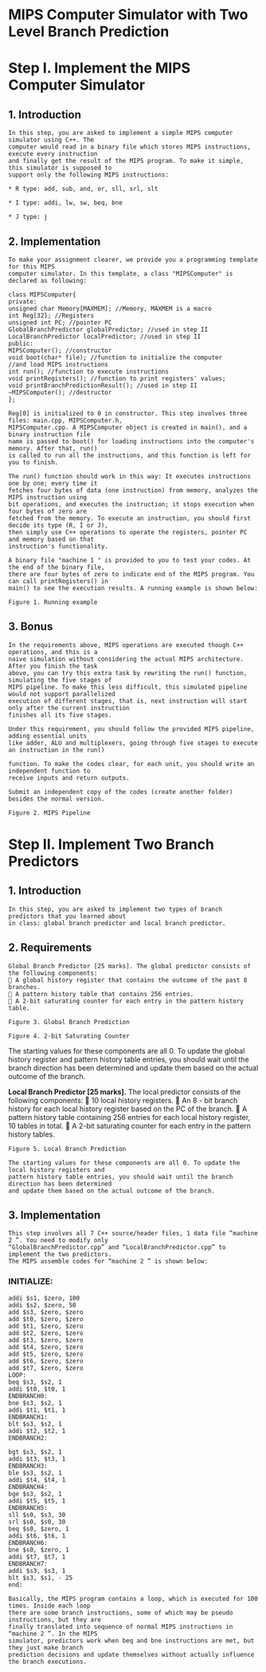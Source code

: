 # MIPS Computer Simulator with Two Level Branch Prediction

# Step I. Implement the MIPS Computer Simulator 

## 1. Introduction

```
In this step, you are asked to implement a simple MIPS computer simulator using C++. The
computer would read in a binary file which stores MIPS instructions, execute every instruction
and finally get the result of the MIPS program. To make it simple, this simulator is supposed to
support only the following MIPS instructions:
```
```
* R type: add, sub, and, or, sll, srl, slt
```
```
* I type: addi, lw, sw, beq, bne
```
```
* J type: j
```
## 2. Implementation

```
To make your assignment clearer, we provide you a programming template for this MIPS
computer simulator. In this template, a class "MIPSComputer" is declared as following:
```
```
class MIPSComputer{
private:
unsigned char Memory[MAXMEM]; //Memory, MAXMEM is a macro
int Reg[32]; //Registers
unsigned int PC; //pointer PC
GlobalBranchPredictor globalPredictor; //used in step II
LocalBranchPredictor localPredictor; //used in step II
public:
MIPSComputer(); //constructor
void boot(char* file); //function to initialize the computer
//and load MIPS instructions
int run(); //function to execute instructions
void printRegisters(); //function to print registers' values;
void printBranchPredictionResult(); //used in step II
~MIPSComputer(); //destructor
};
```
```
Reg[0] is initialized to 0 in constructor. This step involves three files: main.cpp, MIPSComputer.h,
MIPSComputer.cpp. A MIPSComputer object is created in main(), and a binary instruction file
name is passed to boot() for loading instructions into the computer's memory. After that, run()
is called to run all the instructions, and this function is left for you to finish.
```

```
The run() function should work in this way: It executes instructions one by one; every time it
fetches four bytes of data (one instruction) from memory, analyzes the MIPS instruction using
bit operations, and executes the instruction; it stops execution when four bytes of zero are
fetched from the memory. To execute an instruction, you should first decide its type (R, I or J),
then simply use C++ operations to operate the registers, pointer PC and memory based on that
instruction's functionality.
```
```
A binary file "machine 1 " is provided to you to test your codes. At the end of the binary file,
there are four bytes of zero to indicate end of the MIPS program. You can call printRegisters() in
main() to see the execution results. A running example is shown below:
```
```
Figure 1. Running example
```
## 3. Bonus 

```
In the requirements above, MIPS operations are executed though C++ operations, and this is a
naive simulation without considering the actual MIPS architecture. After you finish the task
above, you can try this extra task by rewriting the run() function, simulating the five stages of
MIPS pipeline. To make this less difficult, this simulated pipeline would not support parallelized
execution of different stages, that is, next instruction will start only after the current instruction
finishes all its five stages.
```
```
Under this requirement, you should follow the provided MIPS pipeline, adding essential units
like adder, ALU and multiplexers, going through five stages to execute an instruction in the run()
```

```
function. To make the codes clear, for each unit, you should write an independent function to
receive inputs and return outputs.
```
```
Submit an independent copy of the codes (create another folder) besides the normal version.
```
```
Figure 2. MIPS Pipeline
```
# Step II. Implement Two Branch Predictors 

## 1. Introduction

```
In this step, you are asked to implement two types of branch predictors that you learned about
in class: global branch predictor and local branch predictor.
```
## 2. Requirements

```
Global Branch Predictor [25 marks]. The global predictor consists of the following components:
 A global history register that contains the outcome of the past 8 branches.
 A pattern history table that contains 256 entries.
 A 2-bit saturating counter for each entry in the pattern history table.
```

```
Figure 3. Global Branch Prediction
```
```
Figure 4. 2-bit Saturating Counter
```
The starting values for these components are all 0. To update the global history register and
pattern history table entries, you should wait until the branch direction has been determined
and update them based on the actual outcome of the branch.

**Local Branch Predictor [25 marks].** The local predictor consists of the following components:
 10 local history registers.
 An 8 - bit branch history for each local history register based on the PC of the branch.
 A pattern history table containing 256 entries for each local history register, 10 tables in
total.
 A 2-bit saturating counter for each entry in the pattern history tables.


```
Figure 5. Local Branch Prediction
```
```
The starting values for these components are all 0. To update the local history registers and
pattern history table entries, you should wait until the branch direction has been determined
and update them based on the actual outcome of the branch.
```
## 3. Implementation

```
This step involves all 7 C++ source/header files, 1 data file “machine 2 ”. You need to modify only
“GlobalBranchPredictor.cpp” and “LocalBranchPredictor.cpp” to implement the two predictors.
The MIPS assemble codes for “machine 2 ” is shown below:
```
### INITIALIZE:

```
addi $s1, $zero, 100
addi $s2, $zero, 50
add $s3, $zero, $zero
add $t0, $zero, $zero
add $t1, $zero, $zero
add $t2, $zero, $zero
add $t3, $zero, $zero
add $t4, $zero, $zero
add $t5, $zero, $zero
add $t6, $zero, $zero
add $t7, $zero, $zero
LOOP:
beq $s3, $s2, 1
addi $t0, $t0, 1
ENDBRANCH0:
bne $s3, $s2, 1
addi $t1, $t1, 1
ENDBRANCH1:
blt $s3, $s2, 1
addi $t2, $t2, 1
ENDBRANCH2:
```

```
bgt $s3, $s2, 1
addi $t3, $t3, 1
ENDBRANCH3:
ble $s3, $s2, 1
addi $t4, $t4, 1
ENDBRANCH4:
bge $s3, $s2, 1
addi $t5, $t5, 1
ENDBRANCH5:
sll $s0, $s3, 30
srl $s0, $s0, 30
beq $s0, $zero, 1
addi $t6, $t6, 1
ENDBRANCH6:
bne $s0, $zero, 1
addi $t7, $t7, 1
ENDBRANCH7:
addi $s3, $s3, 1
blt $s3, $s1, - 25
end:
```
```
Basically, the MIPS program contains a loop, which is executed for 100 times. Inside each loop
there are some branch instructions, some of which may be pseudo instructions, but they are
finally translated into sequence of normal MIPS instructions in “machine 2 ”. In the MIPS
simulator, predictors work when beq and bne instructions are met, but they just make branch
prediction decisions and update themselves without actually influence the branch executions.
```
